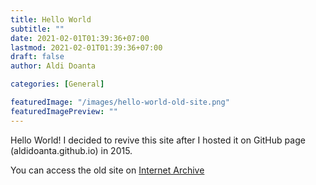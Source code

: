 ```yaml
---
title: Hello World
subtitle: ""
date: 2021-02-01T01:39:36+07:00
lastmod: 2021-02-01T01:39:36+07:00
draft: false
author: Aldi Doanta

categories: [General]

featuredImage: "/images/hello-world-old-site.png"
featuredImagePreview: ""
---
```


Hello World! I decided to revive this site after I hosted it on GitHub page (aldidoanta.github.io) in 2015.

You can access the old site on [Internet Archive](https://web.archive.org/web/20210120222952/https://aldidoanta.github.io/)
